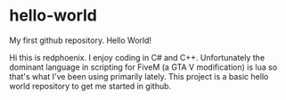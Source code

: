 # hello-world
My first github repository. Hello World!

Hi this is redphoenix. I enjoy coding in C# and C++. Unfortunately the dominant language in scripting for FiveM (a GTA V modification) is lua so that's what I've been using primarily lately. This project is a basic hello world repository to get me started in github.
